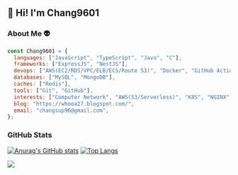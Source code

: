 ## 👋 Hi! I'm Chang9601 

### About Me 👽
```javascript
const Chang9601 = {
  languages: ["JavaScript", "TypeScript", "Java", "C"],
  frameworks: ["ExpressJS", "NestJS"],
  devops: ["AWS(EC2/RDS/VPC/ELB/ECS/Route 53)", "Docker", "GitHub Actions"],
  databases: ["MySQL", "MongoDB"],
  caches: ["Redis"],
  tools: ["Git", "GitHub"],
  interests: ["Computer Network", "AWS(S3/Serverless)", "K8S", "NGINX"],
  blog: "https://whooa27.blogspot.com/",
  email: "changsup96@gmail.com",
};
```

### GitHub Stats
[![Anurag's GitHub stats](https://github-readme-stats.vercel.app/api?username=Chang9601&theme=github_dark)](https://github.com/anuraghazra/github-readme-stats)
[![Top Langs](https://github-readme-stats.vercel.app/api/top-langs/?username=Chang9601&theme=github_dark)](https://github.com/anuraghazra/github-readme-stats)

![](https://komarev.com/ghpvc/?username=Chang9601&color=grey&label=visitors)

<!--
**Chang9601/Chang9601** is a ✨ _special_ ✨ repository because its `README.md` (this file) appears on your GitHub profile.

Here are some ideas to get you started:

- 🔭 I’m currently working on ...
- 🌱 I’m currently learning ...
- 👯 I’m looking to collaborate on ...
- 🤔 I’m looking for help with ...
- 💬 Ask me about ...
- 📫 How to reach me: ...
- 😄 Pronouns: ...
- ⚡ Fun fact: ...
-->
